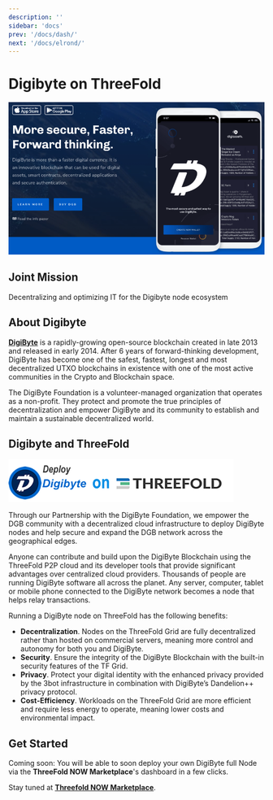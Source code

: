 ```yaml
---
description: ''
sidebar: 'docs'
prev: '/docs/dash/'
next: '/docs/elrond/'
---
```


# Digibyte on ThreeFold

![](./img/digibyte.png)


## Joint Mission

Decentralizing and optimizing IT for the Digibyte node ecosystem

## About Digibyte

[__DigiByte__](https://digibyte.io/) is a rapidly-growing open-source blockchain created in late 2013 and released in early 2014. After 6 years of forward-thinking development, DigiByte has become one of the safest, fastest, longest and most decentralized UTXO blockchains in existence with one of the most active communities in the Crypto and Blockchain space.

The DigiByte Foundation is a volunteer-managed organization that operates as a non-profit. They protect and promote the true principles of decentralization and empower DigiByte and its community to establish and maintain a sustainable decentralized world.

## Digibyte and ThreeFold

![](./img/digibyte1.png)


Through our Partnership with the DigiByte Foundation, we empower the DGB community with a decentralized cloud infrastructure to deploy DigiByte nodes and help secure and expand the DGB network across the geographical edges. 

Anyone can contribute and build upon the DigiByte Blockchain using the ThreeFold P2P cloud and its developer tools that provide significant advantages over centralized cloud providers. Thousands of people are running DigiByte software all across the planet. Any server, computer, tablet or mobile phone connected to the DigiByte network becomes a node that helps relay transactions. 

Running a DigiByte node on ThreeFold has the following benefits: 

- __Decentralization__. Nodes on the ThreeFold Grid are fully decentralized rather than hosted on commercial servers, meaning more control and autonomy for both you and DigiByte.
- __Security__. Ensure the integrity of the DigiByte Blockchain with the built-in security features of the TF Grid. 
- __Privacy__. Protect your digital identity with the enhanced privacy provided by the 3bot infrastructure in combination with DigiByte’s Dandelion++ privacy protocol. 
- __Cost-Efficiency__. Workloads on the ThreeFold Grid are more efficient and require less energy to operate, meaning lower costs and environmental impact.

## Get Started 

Coming soon:
You will be able to soon deploy your own DigiByte full Node via the **ThreeFold NOW Marketplace**'s dashboard in a few clicks.

Stay tuned at **[Threefold NOW Marketplace](https://marketplace.threefold.io)**.
